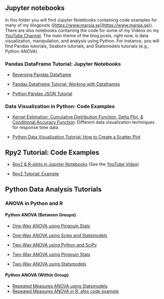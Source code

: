 ## Jupyter notebooks
In this folder you will find Jupyter Notebooks containing code examples for many of my blogposts ([https://www.marsja.se](https://www.marsja.se)). There are also notebooks containing the code for some of my Videos on my [YouTube Channel](https://www.youtube.com/channel/UCFHeY1aOt-Y4FLZeG_IpJCA). The main theme of the blog posts, right now, is data visualization, manipulation, and analysis using Python. For instance, you will find Pandas tutorials, Seaborn tutorials, and Statsmodels tutorials (e.g., Python ANOVA).

### Pandas DataFrame Tutorial: Jupyter Notebooks

- [Reversing Pandas Dataframe](https://github.com/marsja/jupyter/blob/master/reverse_pandas_dataframe.ipynb)

- [Pandas Dataframe Tutorial: Working with Dataframes](https://github.com/marsja/jupyter/blob/master/working%20with%20pandas%20dataframe.ipynb)

- [Python Pandas JSON Tutorial](https://github.com/marsja/jupyter/blob/master/json_in_python_and_pandas.ipynb)

### Data Visualization in Python: Code Examples

- [Kernel Estimation, Cumulative Distribution Function, Delta Plot, & Conditional Accuracy Function](https://github.com/marsja/jupyter/blob/master/kde-cdf-delta-caf-plots.ipynb): Different data visualization techniques for response time data

- [Python Data Visualization Tutorial: How to Create a Scatter Plot](https://github.com/marsja/jupyter/blob/master/Pandas%20Scatter%20Plot%20Tutorial.ipynb)


## Rpy2 Tutorial: Code Examples

- [Rpy2 & R-plots in Jupyter Notebooks](https://github.com/marsja/jupyter/blob/master/Rpy2%20and%20R%20plots%20in%20a%20Jupyter%20Notebook!.ipynb) (See the [YouTube Video](https://www.youtube.com/watch?v=RK-n78ZOXUg))

- [Rpy2 Tutorial: Example](https://github.com/marsja/jupyter/blob/master/rpy2%20tutorial%20example%20code.ipynb)

## Python Data Analysis Tutorials

### ANOVA in Python and R

#### Python ANOVA (Between Groups)

- [One-Way ANOVA using Pingouin Stats](https://github.com/marsja/jupyter/blob/master/Python_ANOVA/pingouin-code-ANOVA-in-Python.ipynb)

- [One-Way ANOVA using Scipy and Statsmodels](https://github.com/marsja/jupyter/blob/master/Python_ANOVA/One_Way_Python_ANOVA.ipynb)

- [Two-Way ANOVA using Python and SciPy](https://github.com/marsja/jupyter/blob/master/Python_ANOVA/Two_Way_ANOVA_in_Python_Tutorial.ipynb)

- [Two-Way ANOVA using Pingouin Stats](https://github.com/marsja/jupyter/blob/master/Python_ANOVA/Two_Way_ANOVA_in_Python_Tutorial.ipynb)

- [Two-Way ANOVA using Statsmodels](https://github.com/marsja/jupyter/blob/master/Python_ANOVA/Python_ANOVA_Factorial_Using_Statsmodels.ipynb)

#### Python ANOVA (Within Group)
- [Repeated Measures ANOVA using Statsmodels](https://github.com/marsja/jupyter/blob/master/Python_ANOVA/Python%20repeated%20measures%20ANOVA.ipynb)
- [Repeated Measures ANOVA in R: afex code example](https://github.com/marsja/jupyter/blob/master/Python_ANOVA/Repeated%20measures%20ANOVA%20using%20R%20and%20afex.ipynb)
